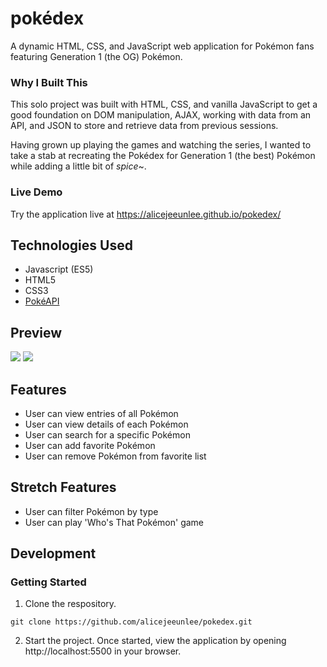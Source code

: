 # pokédex

A dynamic HTML, CSS, and JavaScript web application for Pokémon fans featuring Generation 1 (the OG) Pokémon.

### Why I Built This

This solo project was built with HTML, CSS, and vanilla JavaScript to get a good foundation on DOM manipulation, AJAX, working with data from an API, and JSON to store and retrieve data from previous sessions.

Having grown up playing the games and watching the series, I wanted to take a stab at recreating the Pokédex for Generation 1 (the best) Pokémon while adding a little bit of *spice*~.

### Live Demo

Try the application live at https://alicejeeunlee.github.io/pokedex/

## Technologies Used

* Javascript (ES5)
* HTML5
* CSS3
* [PokéAPI](https://pokeapi.co/docs/v2)

## Preview

<img src='images/readme-view-details.gif'>
<img src='images/readme-search.gif'>

## Features

* User can view entries of all Pokémon
* User can view details of each Pokémon
* User can search for a specific Pokémon
* User can add favorite Pokémon
* User can remove Pokémon from favorite list

## Stretch Features

* User can filter Pokémon by type
* User can play 'Who's That Pokémon' game

## Development
### Getting Started

1. Clone the respository.

```
git clone https://github.com/alicejeeunlee/pokedex.git
```

2. Start the project. Once started, view the application by opening http://localhost:5500 in your browser.

